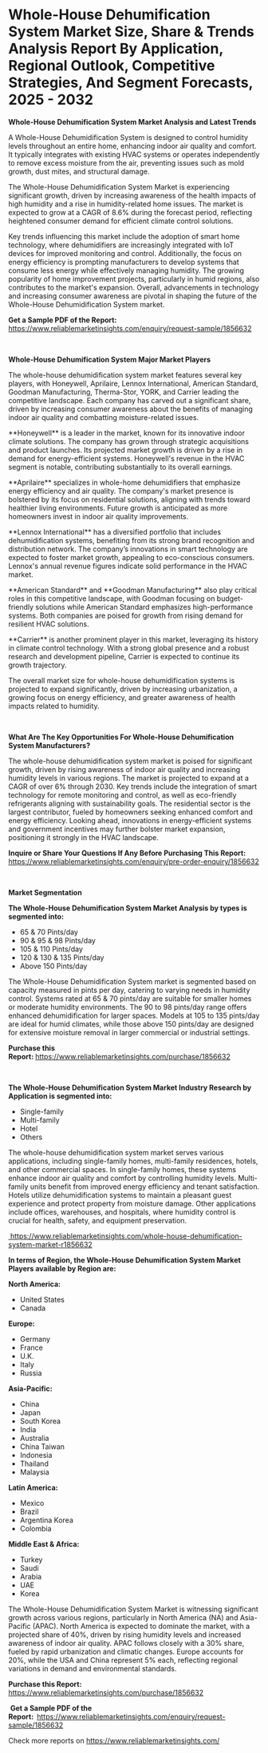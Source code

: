 <p><h1>Whole-House Dehumification System Market Size, Share & Trends Analysis Report By Application, Regional Outlook, Competitive Strategies, And Segment Forecasts, 2025 - 2032</h1></p><p><strong>Whole-House Dehumification System Market Analysis and Latest Trends</strong></p>
<p><p>A Whole-House Dehumidification System is designed to control humidity levels throughout an entire home, enhancing indoor air quality and comfort. It typically integrates with existing HVAC systems or operates independently to remove excess moisture from the air, preventing issues such as mold growth, dust mites, and structural damage.</p><p>The Whole-House Dehumidification System Market is experiencing significant growth, driven by increasing awareness of the health impacts of high humidity and a rise in humidity-related home issues. The market is expected to grow at a CAGR of 8.6% during the forecast period, reflecting heightened consumer demand for efficient climate control solutions. </p><p>Key trends influencing this market include the adoption of smart home technology, where dehumidifiers are increasingly integrated with IoT devices for improved monitoring and control. Additionally, the focus on energy efficiency is prompting manufacturers to develop systems that consume less energy while effectively managing humidity. The growing popularity of home improvement projects, particularly in humid regions, also contributes to the market's expansion. Overall, advancements in technology and increasing consumer awareness are pivotal in shaping the future of the Whole-House Dehumidification System market.</p></p>
<p><strong>Get a Sample PDF of the Report:&nbsp;</strong> <a href="https://www.reliablemarketinsights.com/enquiry/request-sample/1856632?utm_campaign=1937&utm_medium=2&utm_source=Github&utm_content=ia&utm_term=27032025&utm_id=whole-house-dehumification-system">https://www.reliablemarketinsights.com/enquiry/request-sample/1856632</a></p>
<p>&nbsp;</p>
<p><strong>Whole-House Dehumification System Major Market Players</strong></p>
<p><p>The whole-house dehumidification system market features several key players, with Honeywell, Aprilaire, Lennox International, American Standard, Goodman Manufacturing, Therma-Stor, YORK, and Carrier leading the competitive landscape. Each company has carved out a significant share, driven by increasing consumer awareness about the benefits of managing indoor air quality and combatting moisture-related issues.</p><p>**Honeywell** is a leader in the market, known for its innovative indoor climate solutions. The company has grown through strategic acquisitions and product launches. Its projected market growth is driven by a rise in demand for energy-efficient systems. Honeywell's revenue in the HVAC segment is notable, contributing substantially to its overall earnings.</p><p>**Aprilaire** specializes in whole-home dehumidifiers that emphasize energy efficiency and air quality. The company's market presence is bolstered by its focus on residential solutions, aligning with trends toward healthier living environments. Future growth is anticipated as more homeowners invest in indoor air quality improvements.</p><p>**Lennox International** has a diversified portfolio that includes dehumidification systems, benefiting from its strong brand recognition and distribution network. The company’s innovations in smart technology are expected to foster market growth, appealing to eco-conscious consumers. Lennox's annual revenue figures indicate solid performance in the HVAC market.</p><p>**American Standard** and **Goodman Manufacturing** also play critical roles in this competitive landscape, with Goodman focusing on budget-friendly solutions while American Standard emphasizes high-performance systems. Both companies are poised for growth from rising demand for resilient HVAC solutions.</p><p>**Carrier** is another prominent player in this market, leveraging its history in climate control technology. With a strong global presence and a robust research and development pipeline, Carrier is expected to continue its growth trajectory.</p><p>The overall market size for whole-house dehumidification systems is projected to expand significantly, driven by increasing urbanization, a growing focus on energy efficiency, and greater awareness of health impacts related to humidity.</p></p>
<p>&nbsp;</p>
<p><strong>What Are The Key Opportunities For Whole-House Dehumification System Manufacturers?</strong></p>
<p><p>The whole-house dehumidification system market is poised for significant growth, driven by rising awareness of indoor air quality and increasing humidity levels in various regions. The market is projected to expand at a CAGR of over 6% through 2030. Key trends include the integration of smart technology for remote monitoring and control, as well as eco-friendly refrigerants aligning with sustainability goals. The residential sector is the largest contributor, fueled by homeowners seeking enhanced comfort and energy efficiency. Looking ahead, innovations in energy-efficient systems and government incentives may further bolster market expansion, positioning it strongly in the HVAC landscape.</p></p>
<p><strong>Inquire or Share Your Questions If Any Before Purchasing This Report:</strong> <a href="https://www.reliablemarketinsights.com/enquiry/pre-order-enquiry/1856632?utm_campaign=1937&utm_medium=2&utm_source=Github&utm_content=ia&utm_term=27032025&utm_id=whole-house-dehumification-system">https://www.reliablemarketinsights.com/enquiry/pre-order-enquiry/1856632</a></p>
<p>&nbsp;</p>
<p><strong>Market Segmentation</strong></p>
<p><strong>The Whole-House Dehumification System Market Analysis by types is segmented into:</strong></p>
<p><ul><li>65 & 70 Pints/day</li><li>90 & 95 & 98 Pints/day</li><li>105 & 110 Pints/day</li><li>120 & 130 & 135 Pints/day</li><li>Above 150 Pints/day</li></ul></p>
<p><p>The Whole-House Dehumidification System market is segmented based on capacity measured in pints per day, catering to varying needs in humidity control. Systems rated at 65 & 70 pints/day are suitable for smaller homes or moderate humidity environments. The 90 to 98 pints/day range offers enhanced dehumidification for larger spaces. Models at 105 to 135 pints/day are ideal for humid climates, while those above 150 pints/day are designed for extensive moisture removal in larger commercial or industrial settings.</p></p>
<p><strong>Purchase this Report:&nbsp;</strong><a href="https://www.reliablemarketinsights.com/purchase/1856632?utm_campaign=1937&utm_medium=2&utm_source=Github&utm_content=ia&utm_term=27032025&utm_id=whole-house-dehumification-system">https://www.reliablemarketinsights.com/purchase/1856632</a></p>
<p>&nbsp;</p>
<p><strong>The Whole-House Dehumification System Market Industry Research by Application is segmented into:</strong></p>
<p><ul><li>Single-family</li><li>Multi-family</li><li>Hotel</li><li>Others</li></ul></p>
<p><p>The whole-house dehumidification system market serves various applications, including single-family homes, multi-family residences, hotels, and other commercial spaces. In single-family homes, these systems enhance indoor air quality and comfort by controlling humidity levels. Multi-family units benefit from improved energy efficiency and tenant satisfaction. Hotels utilize dehumidification systems to maintain a pleasant guest experience and protect property from moisture damage. Other applications include offices, warehouses, and hospitals, where humidity control is crucial for health, safety, and equipment preservation.</p></p>
<p><a href="https://www.reliablemarketinsights.com/whole-house-dehumification-system-market-r1856632?utm_campaign=1937&utm_medium=2&utm_source=Github&utm_content=ia&utm_term=27032025&utm_id=whole-house-dehumification-system">&nbsp;https://www.reliablemarketinsights.com/whole-house-dehumification-system-market-r1856632</a></p>
<p><strong>In terms of Region, the Whole-House Dehumification System Market Players available by Region are:</strong></p>
<p>
    <p> <strong> North America: </strong>
        <ul>
            <li>United States</li>
            <li>Canada</li>
        </ul>
        </p> 
    <p> <strong> Europe: </strong>
        <ul>
            <li>Germany</li>
            <li>France</li>
            <li>U.K.</li>
            <li>Italy</li>
            <li>Russia</li>
        </ul>
        </p> 
    <p> <strong> Asia-Pacific: </strong>
        <ul>
            <li>China</li>
            <li>Japan</li>
            <li>South Korea</li>
            <li>India</li>
            <li>Australia</li>
            <li>China Taiwan</li>
            <li>Indonesia</li>
            <li>Thailand</li>
            <li>Malaysia</li>
        </ul>
        </p> 
    <p> <strong> Latin America: </strong>
        <ul>
            <li>Mexico</li>
            <li>Brazil</li>
            <li>Argentina Korea</li>
            <li>Colombia</li>
        </ul>
        </p> 
    <p> <strong> Middle East & Africa: </strong>
        <ul>
            <li>Turkey</li>
            <li>Saudi</li>
            <li>Arabia</li>
            <li>UAE</li>
            <li>Korea</li>
        </ul>
    </p>
    </p>
<p><p>The Whole-House Dehumidification System Market is witnessing significant growth across various regions, particularly in North America (NA) and Asia-Pacific (APAC). North America is expected to dominate the market, with a projected share of 40%, driven by rising humidity levels and increased awareness of indoor air quality. APAC follows closely with a 30% share, fueled by rapid urbanization and climatic changes. Europe accounts for 20%, while the USA and China represent 5% each, reflecting regional variations in demand and environmental standards.</p></p>
<p><strong>Purchase this Report: </strong><a href="https://www.reliablemarketinsights.com/purchase/1856632?utm_campaign=1937&utm_medium=2&utm_source=Github&utm_content=ia&utm_term=27032025&utm_id=whole-house-dehumification-system">https://www.reliablemarketinsights.com/purchase/1856632</a></p>
<p>&nbsp;<strong>Get a Sample PDF of the Report:&nbsp;&nbsp;</strong><a href="https://www.reliablemarketinsights.com/enquiry/request-sample/1856632?utm_campaign=1937&utm_medium=2&utm_source=Github&utm_content=ia&utm_term=27032025&utm_id=whole-house-dehumification-system">https://www.reliablemarketinsights.com/enquiry/request-sample/1856632</a></p>
<p><strong></strong></p>
<p>Check more reports on <a href="https://www.reliablemarketinsights.com/?utm_campaign=1937&utm_medium=2&utm_source=Github&utm_content=ia&utm_term=27032025&utm_id=whole-house-dehumification-system">https://www.reliablemarketinsights.com/</a></p>